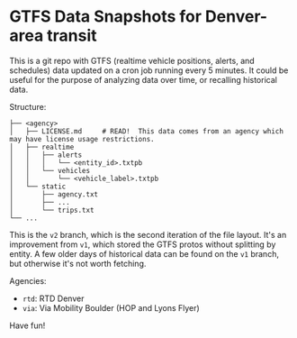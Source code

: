 # GTFS Data Snapshots for Denver-area transit

This is a git repo with GTFS (realtime vehicle positions, alerts, and schedules)
data updated on a cron job running every 5 minutes.  It could be useful for the
purpose of analyzing data over time, or recalling historical data.

Structure:

```
├── <agency>
│   ├── LICENSE.md     # READ!  This data comes from an agency which may have license usage restrictions.
│   ├── realtime
│   │   ├── alerts
│   │   │   └── <entity_id>.txtpb
│   │   └── vehicles
│   │       └── <vehicle_label>.txtpb
│   └── static
│       ├── agency.txt
│       ├── ...
│       └── trips.txt
└── ...
```

This is the `v2` branch, which is the second iteration of the file layout.  It's
an improvement from `v1`, which stored the GTFS protos without splitting by
entity.  A few older days of historical data can be found on the `v1` branch,
but otherwise it's not worth fetching.

Agencies:

* `rtd`: RTD Denver
* `via`: Via Mobility Boulder (HOP and Lyons Flyer)

Have fun!
